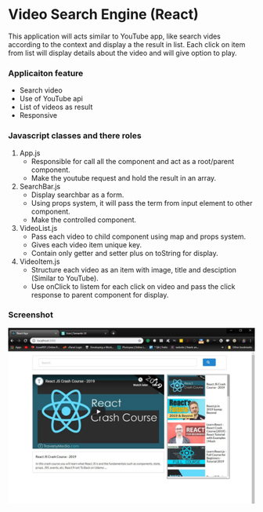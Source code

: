# Video Search Engine (React)

This application will acts similar to YouTube app, like search vides according to the context and display a the result in list. Each click on item from list will display details about the video and will give option to play.  

### Applicaiton feature

* Search video 
* Use of YouTube api
* List of videos as result
* Responsive

### Javascript classes and there roles

1. App.js
	- Responsible for call all the component and act as a root/parent component.
	- Make the youtube request and hold the result in an array.
2. SearchBar.js
	- Display searchbar as a form.
	- Using props system, it will pass the term from input element to other component.
	- Make the controlled component.
3. VideoList.js
	- Pass each video to child component using map and props system.
	- Gives each video item unique key.
	- Contain only getter and setter plus on toString for display.
4. VideoItem.js
	- Structure each video as an item with image, title and desciption (Similar to YouTube).
	- Use onClick to listem for each click on video and pass the click response to parent component for display.

### Screenshot
![Image of app screen](https://github.com/TenNga/Video-Search-Engine-React/blob/master/Screenshot.jpg)
